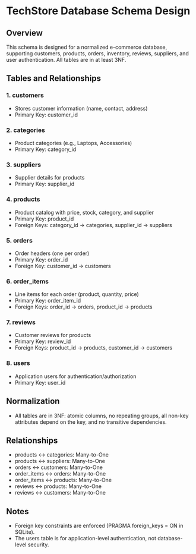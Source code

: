 # TechStore Database Schema Design

## Overview
This schema is designed for a normalized e-commerce database, supporting customers, products, orders, inventory, reviews, suppliers, and user authentication. All tables are in at least 3NF.

## Tables and Relationships

### 1. customers
- Stores customer information (name, contact, address)
- Primary Key: customer_id

### 2. categories
- Product categories (e.g., Laptops, Accessories)
- Primary Key: category_id

### 3. suppliers
- Supplier details for products
- Primary Key: supplier_id

### 4. products
- Product catalog with price, stock, category, and supplier
- Primary Key: product_id
- Foreign Keys: category_id → categories, supplier_id → suppliers

### 5. orders
- Order headers (one per order)
- Primary Key: order_id
- Foreign Key: customer_id → customers

### 6. order_items
- Line items for each order (product, quantity, price)
- Primary Key: order_item_id
- Foreign Keys: order_id → orders, product_id → products

### 7. reviews
- Customer reviews for products
- Primary Key: review_id
- Foreign Keys: product_id → products, customer_id → customers

### 8. users
- Application users for authentication/authorization
- Primary Key: user_id

## Normalization
- All tables are in 3NF: atomic columns, no repeating groups, all non-key attributes depend on the key, and no transitive dependencies.

## Relationships
- products ↔ categories: Many-to-One
- products ↔ suppliers: Many-to-One
- orders ↔ customers: Many-to-One
- order_items ↔ orders: Many-to-One
- order_items ↔ products: Many-to-One
- reviews ↔ products: Many-to-One
- reviews ↔ customers: Many-to-One

## Notes
- Foreign key constraints are enforced (PRAGMA foreign_keys = ON in SQLite).
- The users table is for application-level authentication, not database-level security.
